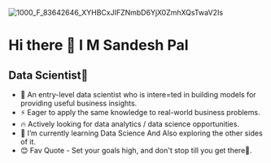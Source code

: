 
![1000_F_83642646_XYHBCxJIFZNmbD6YjX0ZmhXQsTwaV2Is](https://github.com/sandesh1402/sandesh1402/assets/86662036/99d44bea-99fb-444f-9ad2-ce830d1daaf8)

# Hi there 👋 I M Sandesh Pal

## Data Scientist🧿
- 🙌 An entry-level data scientist who is intere=ted in building models for providing useful business insights.
- ⚡ Eager to apply the same knowledge to real-world business problems.
- 🔥 Actively looking for data analytics / data science opportunities.
- 🌱 I’m currently learning Data Science And Also exploring the other sides of it.
- 😊 Fav Quote - Set your goals high, and don't stop till you get there🎯.

